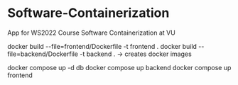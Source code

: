 # Software-Containerization
App for WS2022 Course Software Containerization at VU

docker build --file=frontend/Dockerfile  -t frontend .
docker build --file=backend/Dockerfile  -t backend .
-> creates docker images

docker compose up -d db
docker compose up backend
docker compose up frontend
